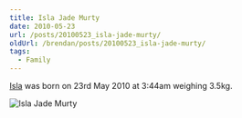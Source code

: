 ```yaml
---
title: Isla Jade Murty
date: 2010-05-23
url: /posts/20100523_isla-jade-murty/
oldUrl: /brendan/posts/20100523_isla-jade-murty/
tags:
  - Family
---
```


[Isla](/isla) was born on 23rd May 2010 at 3:44am weighing 3.5kg.

![Isla Jade Murty](/images/brendan/isla-murty.jpg)
